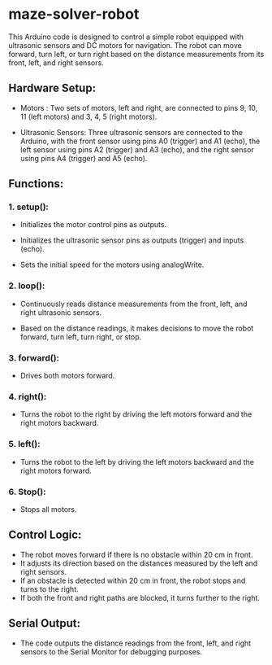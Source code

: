 # maze-solver-robot
This Arduino code is designed to control a simple robot equipped with ultrasonic sensors and DC motors for navigation. The robot can move forward, turn left, or turn right based on the distance measurements from its front, left, and right sensors.

## Hardware Setup:
-  Motors : Two sets of motors, left and right, are connected to pins 9, 10, 11 (left motors) and 3, 4, 5 (right motors).
*  Ultrasonic Sensors: Three ultrasonic sensors are connected to the Arduino, with the front sensor using pins A0 (trigger) and A1 (echo), the left sensor using pins A2 (trigger) and A3 (echo), and the right sensor using pins A4 (trigger) and A5 (echo).
## Functions:
### 1.  setup():

   - Initializes the motor control pins as outputs.
   * Initializes the ultrasonic sensor pins as outputs (trigger) and inputs (echo).
   + Sets the initial speed for the motors using analogWrite.
### 2. loop():

   - Continuously reads distance measurements from the front, left, and right ultrasonic sensors.
   * Based on the distance readings, it makes decisions to move the robot forward, turn left, turn right, or stop.
    
### 3. forward():

   - Drives both motors forward.
### 4. right():

   - Turns the robot to the right by driving the left motors forward and the right motors backward.
### 5. left():

   - Turns the robot to the left by driving the left motors backward and the right motors forward.
### 6. Stop():

   - Stops all motors.
## Control Logic:
   - The robot moves forward if there is no obstacle within 20 cm in front.
   - It adjusts its direction based on the distances measured by the left and right sensors.
   - If an obstacle is detected within 20 cm in front, the robot stops and turns to the right.
   - If both the front and right paths are blocked, it turns further to the right.
## Serial Output:
   - The code outputs the distance readings from the front, left, and right sensors to the Serial Monitor for debugging purposes.
